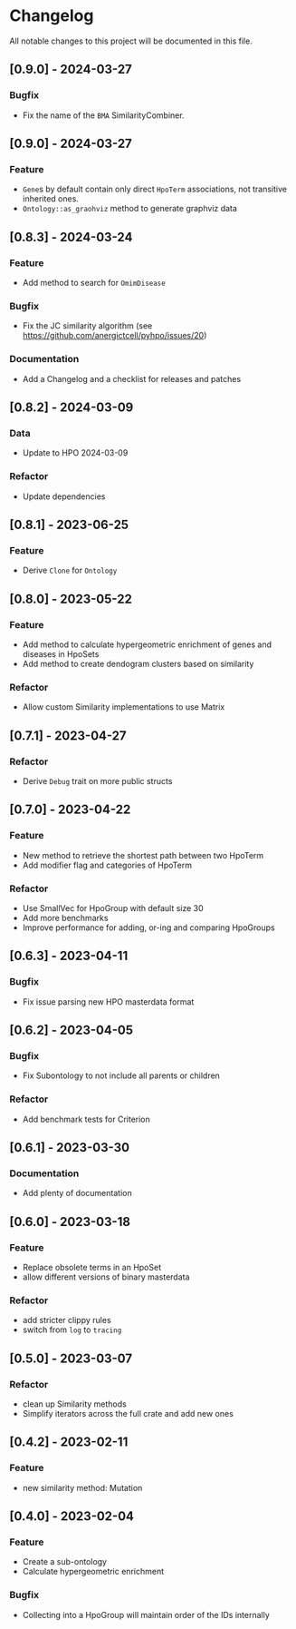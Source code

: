 # Changelog

All notable changes to this project will be documented in this file.

## [0.9.0] - 2024-03-27

### Bugfix

- Fix the name of the `BMA` SimilarityCombiner.


## [0.9.0] - 2024-03-27

### Feature

- `Gene`s by default contain only direct `HpoTerm` associations, not transitive inherited ones.
- `Ontology::as_graohviz` method to generate graphviz data


## [0.8.3] - 2024-03-24

### Feature

- Add method to search for `OmimDisease`

### Bugfix

- Fix the JC similarity algorithm (see https://github.com/anergictcell/pyhpo/issues/20)

### Documentation

- Add a Changelog and a checklist for releases and patches


## [0.8.2] - 2024-03-09

### Data

- Update to HPO 2024-03-09

### Refactor

- Update dependencies


## [0.8.1] - 2023-06-25

### Feature

- Derive `Clone` for `Ontology`


## [0.8.0] - 2023-05-22

### Feature

- Add method to calculate hypergeometric enrichment of genes and diseases in HpoSets
- Add method to create dendogram clusters based on similarity

### Refactor

- Allow custom Similarity implementations to use Matrix


## [0.7.1] - 2023-04-27

### Refactor

- Derive `Debug` trait on more public structs


## [0.7.0] - 2023-04-22

### Feature

- New method to retrieve the shortest path between two HpoTerm
- Add modifier flag and categories of HpoTerm

### Refactor

- Use SmallVec for HpoGroup with default size 30
- Add more benchmarks
- Improve performance for adding, or-ing and comparing HpoGroups


## [0.6.3] - 2023-04-11

### Bugfix

- Fix issue parsing new HPO masterdata format


## [0.6.2] - 2023-04-05

### Bugfix

- Fix Subontology to not include all parents or children

### Refactor

- Add benchmark tests for Criterion


## [0.6.1] - 2023-03-30

### Documentation

- Add plenty of documentation


## [0.6.0] - 2023-03-18

### Feature

- Replace obsolete terms in an HpoSet
- allow different versions of binary masterdata

### Refactor

- add stricter clippy rules
- switch from `log` to `tracing`


## [0.5.0] - 2023-03-07

### Refactor

- clean up Similarity methods
- Simplify iterators across the full crate and add new ones


## [0.4.2] - 2023-02-11

### Feature

- new similarity method: Mutation


## [0.4.0] - 2023-02-04

### Feature

- Create a sub-ontology
- Calculate hypergeometric enrichment

### Bugfix

- Collecting into a HpoGroup will maintain order of the IDs internally
